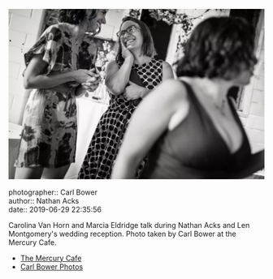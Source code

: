 ![Carolina Van Horne and Marcia Eldridge talk](assets/2019-06-29-set-4-the-dance-87.webp)

photographer:: Carl Bower  
author:: Nathan Acks  
date:: 2019-06-29 22:35:56

Carolina Van Horn and Marcia Eldridge talk during Nathan Acks and Len Montgomery's wedding reception. Photo taken by Carl Bower at the Mercury Cafe.

* [The Mercury Cafe](http://mercurycafe.com)
* [Carl Bower Photos](https://carlbowerphotos.com)
